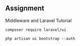 
## Assignment



Middleware and Laravel Tutorial
```
composer require laravel/ui
```

``` php artisan ui bootstrap --auth ```
